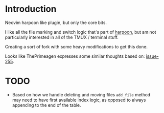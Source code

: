 # Introduction

Neovim harpoon like plugin, but only the core bits.

I like all the file marking and switch logic that's part of
[harpoon](https://github.com/ThePrimeagen/harpoon), but am not particularly
interested in all of the TMUX / terminal stuff.

Creating a sort of fork with some heavy modifications to get this done.

Looks like ThePrimeagen expresses some similar thoughts based on:
[issue-255](https://github.com/ThePrimeagen/harpoon/issues/255).

# TODO

* Based on how we handle deleting and moving files `add_file` method may
  need to have first available index logic, as opposed to always appending
  to the end of the table.
